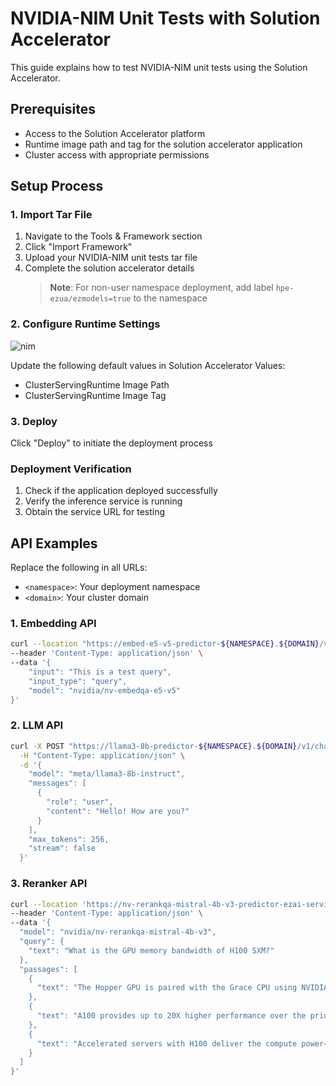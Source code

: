 # NVIDIA-NIM Unit Tests with Solution Accelerator

This guide explains how to test NVIDIA-NIM unit tests using the Solution Accelerator.

## Prerequisites

- Access to the Solution Accelerator platform
- Runtime image path and tag for the solution accelerator application
- Cluster access with appropriate permissions

## Setup Process

### 1. Import Tar File
1. Navigate to the Tools & Framework section
2. Click "Import Framework"
3. Upload your NVIDIA-NIM unit tests tar file
4. Complete the solution accelerator details
   > **Note**: For non-user namespace deployment, add label `hpe-ezua/ezmodels=true` to the namespace

### 2. Configure Runtime Settings
![nim](https://github.com/user-attachments/assets/e064bf1c-8539-4169-9290-9ea0a7f272cb)

Update the following default values in Solution Accelerator Values:
- ClusterServingRuntime Image Path
- ClusterServingRuntime Image Tag

### 3. Deploy
Click "Deploy" to initiate the deployment process

### Deployment Verification
1. Check if the application deployed successfully
2. Verify the inference service is running
3. Obtain the service URL for testing

## API Examples

Replace the following in all URLs:
- `<namespace>`: Your deployment namespace
- `<domain>`: Your cluster domain

### 1. Embedding API

```bash
curl --location "https://embed-e5-v5-predictor-${NAMESPACE}.${DOMAIN}/v1/embeddings" \
--header 'Content-Type: application/json' \
--data '{
    "input": "This is a test query",
    "input_type": "query",
    "model": "nvidia/nv-embedqa-e5-v5"
}'
```

### 2. LLM API

```bash
curl -X POST "https://llama3-8b-predictor-${NAMESPACE}.${DOMAIN}/v1/chat/completions" \
  -H "Content-Type: application/json" \
  -d '{
    "model": "meta/llama3-8b-instruct",
    "messages": [
      {
        "role": "user",
        "content": "Hello! How are you?"
      }
    ],
    "max_tokens": 256,
    "stream": false
  }'
```

### 3. Reranker API
```bash
curl --location 'https://nv-rerankqa-mistral-4b-v3-predictor-ezai-services.hpe-pcailr1-h100.com/v1/ranking' \
--header 'Content-Type: application/json' \
--data '{
  "model": "nvidia/nv-rerankqa-mistral-4b-v3",
  "query": {
    "text": "What is the GPU memory bandwidth of H100 SXM?"
  },
  "passages": [
    {
      "text": "The Hopper GPU is paired with the Grace CPU using NVIDIA'\''s ultra-fast chip-to-chip interconnect, delivering 900GB/s of bandwidth, 7X faster than PCIe Gen5. This innovative design will deliver up to 30X higher aggregate system memory bandwidth to the GPU compared to today'\''s fastest servers and up to 10X higher performance for applications running terabytes of data."
    },
    {
      "text": "A100 provides up to 20X higher performance over the prior generation and can be partitioned into seven GPU instances to dynamically adjust to shifting demands. The A100 80GB debuts the world'\''s fastest memory bandwidth at over 2 terabytes per second (TB/s) to run the largest models and datasets."
    },
    {
      "text": "Accelerated servers with H100 deliver the compute power—along with 3 terabytes per second (TB/s) of memory bandwidth per GPU and scalability with NVLink and NVSwitch™."
    }
  ]
}'
